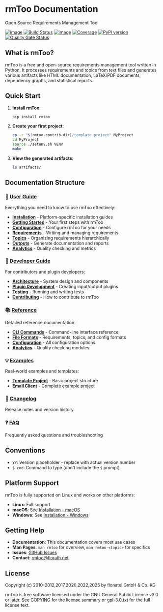 # rmToo Documentation

Open Source Requirements Management Tool

[![image](https://img.shields.io/github/release/florath/rmtoo.svg)](https://github.com/florath/rmtoo/releases)
[![Build Status](https://github.com/florath/rmtoo/workflows/CI/badge.svg)](https://github.com/florath/rmtoo/actions)
[![image](https://img.shields.io/badge/License-GPL%20v3-blue.svg)](http://www.gnu.org/licenses/gpl-3.0)
[![Coverage](https://sonarcloud.io/api/project_badges/measure?project=florath_rmtoo&metric=coverage)](https://sonarcloud.io/summary/new_code?id=florath_rmtoo)
[![PyPI version](https://img.shields.io/pypi/v/rmtoo)](https://pypi.org/project/rmtoo/)
[![Quality Gate Status](https://sonarcloud.io/api/project_badges/measure?project=florath_rmtoo&metric=alert_status)](https://sonarcloud.io/summary/new_code?id=florath_rmtoo)

## What is rmToo?

rmToo is a free and open-source requirements management tool written in Python. It processes requirements and topics from text files and generates various artifacts like HTML documentation, LaTeX/PDF documents, dependency graphs, and statistical reports.

## Quick Start

1. **Install rmToo**:
   ```bash
   pip install rmtoo
   ```

2. **Create your first project**:
   ```bash
   cp -r "$(rmtoo-contrib-dir)/template_project" MyProject
   cd MyProject
   source ./setenv.sh VENV
   make
   ```

3. **View the generated artifacts**:
   ```bash
   ls artifacts/
   ```

## Documentation Structure

### 📖 [User Guide](user-guide/)
Everything you need to know to use rmToo effectively:
- **[Installation](user-guide/installation/)** - Platform-specific installation guides
- **[Getting Started](user-guide/getting-started/)** - Your first steps with rmToo
- **[Configuration](user-guide/configuration/)** - Configure rmToo for your needs
- **[Requirements](user-guide/requirements/)** - Writing and managing requirements
- **[Topics](user-guide/topics/)** - Organizing requirements hierarchically
- **[Outputs](user-guide/outputs/)** - Generate documentation and reports
- **[Analytics](user-guide/analytics/)** - Quality checking and metrics

### 🔧 [Developer Guide](developer-guide/)
For contributors and plugin developers:
- **[Architecture](developer-guide/architecture.md)** - System design and components
- **[Plugin Development](developer-guide/plugins/)** - Creating input/output plugins
- **[Testing](developer-guide/testing.md)** - Running and writing tests
- **[Contributing](developer-guide/contributing.md)** - How to contribute to rmToo

### 📚 [Reference](reference/)
Detailed reference documentation:
- **[CLI Commands](reference/cli/)** - Command-line interface reference
- **[File Formats](reference/file-formats/)** - Requirements, topics, and config formats
- **[Configuration](reference/configuration/)** - All configuration options
- **[Analytics](reference/analytics/)** - Quality checking modules

### 💡 [Examples](examples/)
Real-world examples and templates:
- **[Template Project](examples/template-project/)** - Basic project structure
- **[Email Client](examples/email-client/)** - Complete example project

### 📝 [Changelog](changelog/)
Release notes and version history

### ❓ [FAQ](faq.md)
Frequently asked questions and troubleshooting

## Conventions

- `YY`: Version placeholder - replace with actual version number
- `$ cmd`: Command to type (don't include the `$` prompt)

## Platform Support

rmToo is fully supported on Linux and works on other platforms:
- **Linux**: Full support
- **macOS**: See [Installation - macOS](user-guide/installation/macos.md)
- **Windows**: See [Installation - Windows](user-guide/installation/windows.md)

## Getting Help

- **Documentation**: This documentation covers most use cases
- **Man Pages**: `man rmtoo` for overview, `man rmtoo-<topic>` for specifics
- **Issues**: [GitHub Issues](https://github.com/florath/rmtoo/issues)
- **Contact**: rmtoo@florath.net

## License

Copyright (c) 2010-2012,2017,2020,2022,2025 by flonatel GmbH & Co. KG

rmToo is free software licensed under the GNU General Public License v3.0 or later.
See [COPYING](../COPYING) for the license summary or [gpl-3.0.txt](../gpl-3.0.txt) for the full license text.